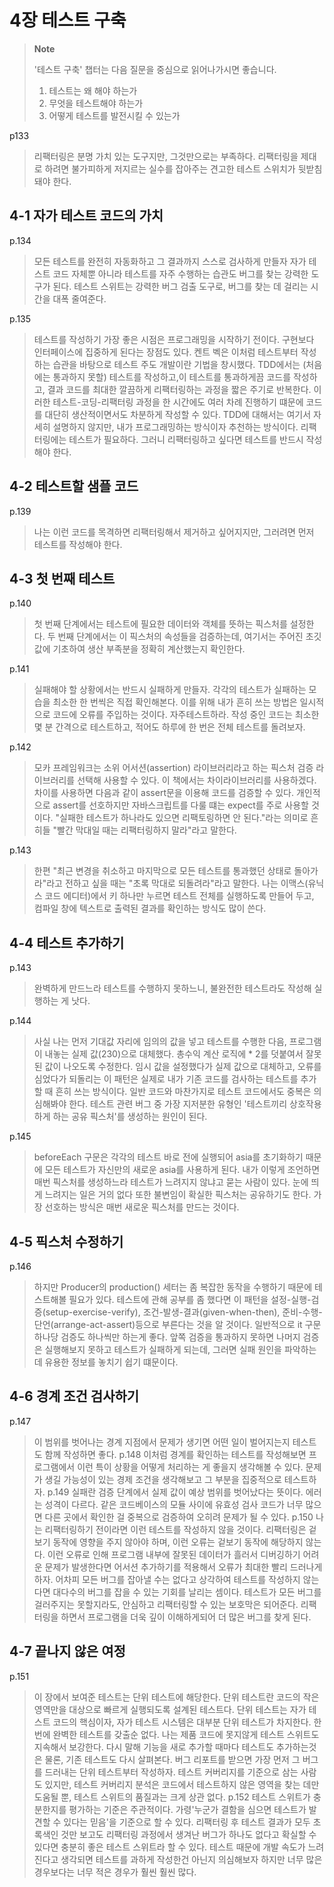 # 4장 테스트 구축

> **Note**
>
> '테스트 구축' 챕터는 다음 질문을 중심으로 읽어나가시면 좋습니다.
>
> 1. 테스트는 왜 해야 하는가
> 2. 무엇을 테스트해야 하는가
> 3. 어떻게 테스트를 발전시킬 수 있는가

p133 
> 리팩터링은 분명 가치 있는 도구지만, 그것만으로는 부족하다. 리팩터링을 제대로 하려면 불가피하게 저지르는 실수를 잡아주는 견고한 테스트 스위치가 뒷받침돼야 한다.

## 4-1 자가 테스트 코드의 가치
p.134
> 모든 테스트를 완전히 자동화하고 그 결과까지 스스로 검사하게 만들자
> 자가 테스트 코드 자체뿐 아니라 테스트를 자주 수행하는 습관도 버그를 찾는 강력한 도구가 된다.
> 테스트 스위트는 강력한 버그 검출 도구로, 버그를 찾는 데 걸리는 시간을 대폭 줄여준다.

p.135
> 테스트를 작성하기 가장 좋은 시점은 프로그래밍을 시작하기 전이다.
> 구현보다 인터페이스에 집중하게 된다는 장점도 있다.
> 켄트 벡은 이처럼 테스트부터 작성하는 습관을 바탕으로 테스트 주도 개발이란 기법을 창시했다. TDD에서는 (처음에는 통과하지 못할) 테스트를 작성하고,이 테스트를 통과하게끔 코드를 작성하고, 결과 코드를 최대한 깔끔하게 리팩터링하는 과정을 짧은 주기로 반복한다. 이러한 테스트-코딩-리팩터링 과정을 한 시간에도 여러 차례 진행하기 떄문에 코드를 대단히 생산적이면서도 차분하게 작성할 수 있다. TDD에 대해서는 여기서 자세히 설명하지 않지만, 내가 프로그래밍하는 방식이자 추천하는 방식이다.
> 리팩터링에는 테스트가 필요하다. 그러니 리팩터링하고 싶다면 테스트를 반드시 작성해야 한다.

## 4-2 테스트할 샘플 코드
p.139
> 나는 이런 코드를 목격하면 리팩터링해서 제거하고 싶어지지만, 그러려면 먼저 테스트를 작성해야 한다.

## 4-3 첫 번째 테스트
p.140
> 첫 번째 단계에서는 테스트에 필요한 데이터와 객체를 뜻하는 픽스처를 설정한다.
> 두 번째 단계에서는 이 픽스처의 속성들을 검증하는데, 여기서는 주어진 초깃값에 기초하여 생산 부족분을 정확히 계산했는지 확인한다.

p.141
> 실패해야 할 상황에서는 반드시 실패하게 만들자.
> 각각의 테스트가 실패하는 모습을 최소한 한 번씩은 직접 확인해본다. 이를 위해 내가 흔히 쓰는 방법은 일시적으로 코드에 오류를 주입하는 것이다.
> 자주테스트하라. 작성 중인 코드는 최소한 몇 분 간격으로 테스트하고, 적어도 하루에 한 번은 전체 테스트를 돌려보자.

p.142
> 모카 프레임워크는 소위 어서션(assertion) 라이브러리라고 하는 픽스처 검증 라이브러리를 선택해 사용할 수 있다.
> 이 책에서는 차이라이브러리를 사용하겠다. 차이를 사용하면 다음과 같이 assert문을 이용해 코드를 검증할 수 있다. 
> 개인적으로 assert를 선호하지만 자바스크립트를 다룰 떄는 expect를 주로 사용할 것이다.
> "실패한 테스트가 하나라도 있으면 리팩토링하면 안 된다."라는 의미로 흔히들 "빨간 막대일 때는 리팩터링하지 말라"라고 말한다.

p.143
> 한편 "최근 변경을 취소하고 마지막으로 모든 테스트를 통과했던 상태로 돌아가라"라고 전하고 싶을 때는 "초록 막대로 되돌려라"라고 말한다.
> 나는 이맥스(유닉스 코드 에디터)에서 키 하나만 누르면 테스트 전체를 실행하도록 만들어 두고, 컴파일 창에 텍스트로 출력된 결과를 확인하는 방식도 많이 쓴다.

## 4-4 테스트 추가하기
p.143
> 완벽하게 만드느라 테스트를 수행하지 못하느니, 불완전한 테스트라도 작성해 실행하는 게 낫다.

p.144
> 사실 나는 먼저 기대값 자리에 임의의 값을 넣고 테스트를 수행한 다음, 프로그램이 내놓는 실제 값(230)으로 대체했다.
> 총수익 계산 로직에 * 2를 덧붙여서 잘못된 값이 나오도록 수정한다.
> 임시 값을 설정했다가 실제 값으로 대체하고, 오류를 심었다가 되돌리는 이 패턴은 실제로 내가 기존 코드를 검사하는 테스트를 추가할 때 흔히 쓰는 방식이다.
> 일반 코드와 마찬가지로 테스트 코드에서도 중복은 의심해봐야 한다.
> 테스트 관련 버그 중 가장 지저분한 유형인 '테스트끼리 상호작용하게 하는 공유 픽스처'를 생성하는 원인이 된다.

p.145
> beforeEach 구문은 각각의 테스트 바로 전에 실행되어 asia를 초기화하기 때문에 모든 테스트가 자신만의 새로운 asia를 사용하게 된다.
> 내가 이렇게 조언하면 매번 픽스처를 생성하느라 테스트가 느려지지 않냐고 묻는 사람이 있다. 눈에 띄게 느려지는 일은 거의 없다
> 또한 불변임이 확실한 픽스처는 공유하기도 한다.
> 가장 선호하는 방식은 매번 새로운 픽스처를 만드는 것이다.

## 4-5 픽스처 수정하기
p.146
> 하지만 Producer의 production() 세터는 좀 복잡한 동작을 수행하기 때문에 테스트해볼 필요가 있다.
> 테스트에 관해 공부를 좀 했다면 이 패턴을 설정-실행-검증(setup-exercise-verify), 조건-발생-결과(given-when-then), 준비-수행-단언(arrange-act-assert)등으로 부른다는 것을 알 것이다.
> 일반적으로 it 구문 하나당 검증도 하나씩만 하는게 좋다. 앞쪽 검증을 통과하지 못하면 나머지 검증은 실행해보지 못하고 테스트가 실패하게 되는데, 그러면 실패 원인을 파악하는 데 유용한 정보를 놓치기 쉽기 떄문이다.

## 4-6 경계 조건 검사하기
p.147
> 이 범위를 벗어나는 경계 지점에서 문제가 생기면 어떤 일이 벌어지는지 테스트도 함께 작성하면 좋다.
p.148
> 이처럼 경계를 확인하는 테스트를 작성해보면 프로그램에서 이런 특이 상황을 어떻게 처리하는 게 좋을지 생각해볼 수 있다.
> 문제가 생길 가능성이 있는 경제 조건을 생각해보고 그 부분을 집중적으로 테스트하자.
p.149
> 실패란 검증 단계에서 실제 값이 예상 범위를 벗어났다는 뜻이다. 에러는 성격이 다르다.
> 같은 코드베이스의 모듈 사이에 유효성 검사 코드가 너무 많으면 다른 곳에서 확인한 걸 중복으로 검증하여 오히려 문제가 될 수 있다.
p.150
> 나는 리팩터링하기 전이라면 이런 테스트를 작성하지 않을 것이다. 리팩터링은 겉보기 동작에 영향을 주지 않아야 하며, 이런 오류는 겉보기 동작에 해당하지 않는다.
> 이런 오류로 인해 프로그램 내부에 잘못된 데이터가 흘러서 디버깅하기 어려운 문제가 발생한다면 어서션 추가하기를 적용해서 오류가 최대한 빨리 드러나게 하자.
> 어차피 모든 버그를 잡아낼 수는 없다고 상각하여 테스트를 작성하지 않는다면 대다수의 버그를 잡을 수 있는 기회를 날리는 셈이다.
> 테스트가 모든 버그를 걸러주지는 못할지라도, 안심하고 리팩터링할 수 있는 보호막은 되어준다. 
> 리팩터링을 하면서 프로그램을 더욱 깊이 이해하게되어 더 많은 버그를 찾게 된다.

## 4-7 끝나지 않은 여정
p.151
> 이 장에서 보여준 테스트는 단위 테스트에 해당한다. 단위 테스트란 코드의 작은 영역만을 대상으로 빠르게 실행되도록 설계된 테스트다. 단위 테스트는 자가 테스트 코드의 핵심이자, 자가 테스트 시스템은 대부분 단위 테스트가 차지한다.
> 한 번에 완벽한 테스트를 갖출순 없다. 나는 제품 코드에 못지않게 테스트 스위트도 지속해서 보강한다.
> 다시 말해 기능을 새로 추가할 때마다 테스트도 추가하는것은 물론, 기존 테스트도 다시 살펴본다.
> 버그 리포트를 받으면 가장 먼저 그 버그를 드러내는 단위 테스트부터 작성하자.
> 테스트 커버리지를 기준으로 삼는 사람도 있지만, 테스트 커버리지 분석은 코드에서 테스트하지 않은 영역을 찾는 데만 도움될 뿐, 테스트 스위트의 품질과는 크게 상관 없다.
p.152
> 테스트 스위트가 충분한지를 평가하는 기준은 주관적이다. 가령'누군가 결함을 심으면 테스트가 발견할 수 있다는 믿음'을 기준으로 할 수 있다.
> 리팩터링 후 테스트 결과가 모두 초록색인 것만 보고도 리팩터링 과정에서 생겨난 버그가 하나도 없다고 확실할 수 있다면 충분히 좋은 테스트 스위트라 할 수 있다.
> 테스트 때문에 개발 속도가 느려진다고 생각되면 테스트를 과하게 작성한건 아닌지 의심해보자
> 하지만 너무 많은 경우보다는 너무 적은 경우가 훨씬 훨씬 많다.
